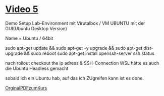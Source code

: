 # [Video 5](https://www.udemy.com/course/learn-kubernetes/learn/lecture/9723288#overview)


Demo Setup Lab-Environment mit Virutalbox / VM UBUNTU mit der GUI(Ubuntu Desktop Version)

Name = Ubuntu / 64bit


sudo apt-get update && sudo apt-get -y upgrade && sudo apt-get dist-upgrade && sudo reboot
sudo apt-get install openssh-server
ssh status

nach rollout checkout the ip adress & SSH-Connection
WSL hätte es auch die Ubuntu Headless gemacht


sobald ich ein Ubuntu hab, auf das ich ZUgreifen kann ist es done. 



[OrginalPDFzumKurs](./original.pdf)
<!--![BeispielImages](./img/1.png)-->
